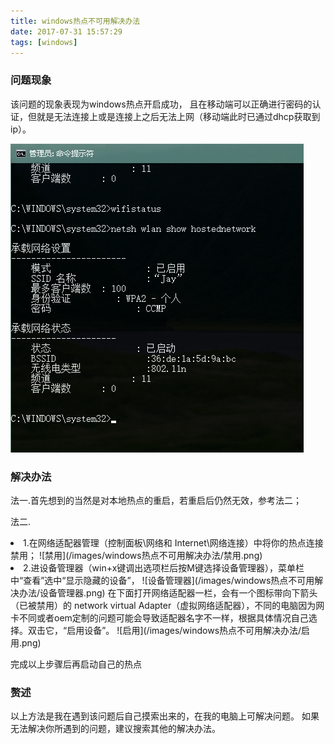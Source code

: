 ```yaml
---
title: windows热点不可用解决办法
date: 2017-07-31 15:57:29
tags: [windows]
---
```

### 问题现象
该问题的现象表现为windows热点开启成功，
且在移动端可以正确进行密码的认证，但就是无法连接上或是连接上之后无法上网（移动端此时已通过dhcp获取到ip）。
<!-- more -->

![开启成功](/images/windows热点不可用解决办法/开启成功.png) 


### 解决办法
法一.首先想到的当然是对本地热点的重启，若重启后仍然无效，参考法二；

法二.
<li>1.在网络适配器管理（控制面板\网络和 Internet\网络连接）中将你的热点连接禁用；
![禁用](/images/windows热点不可用解决办法/禁用.png)
<li>2.进设备管理器（win+x键调出选项栏后按M键选择设备管理器），菜单栏中“查看”选中“显示隐藏的设备”，
![设备管理器](/images/windows热点不可用解决办法/设备管理器.png)
在下面打开网络适配器一栏，会有一个图标带向下箭头（已被禁用）的 network virtual Adapter（虚拟网络适配器），不同的电脑因为网卡不同或者oem定制的问题可能会导致适配器名字不一样，根据具体情况自己选择。双击它，“启用设备”。
![启用](/images/windows热点不可用解决办法/启用.png)

完成以上步骤后再启动自己的热点

### 赘述
以上方法是我在遇到该问题后自己摸索出来的，在我的电脑上可解决问题。
如果无法解决你所遇到的问题，建议搜索其他的解决办法。